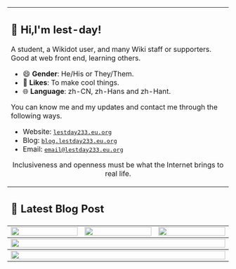 <table>
  <td colspan="6">
    <h2>👀 Hi,I'm lest-day!</h2>
    <p>A student, a Wikidot user, and many Wiki staff or supporters. Good at web front end, learning others.</p>
    <ul>
      <li>😄 <strong>Gender</strong>: He/His or They/Them.</li>
      <li>💖 <strong>Likes</strong>: To make cool things.</li>
      <li>🌐 <strong>Language</strong>: zh-CN, zh-Hans and zh-Hant.</li>
    </ul>
    <p>You can know me and my updates and contact me through the following ways.</p>
    <ul>
     <li>Website: <a href="https://lestday233.eu.org/"><kbd>lestday233.eu.org</kbd></a></li>
     <li>Blog: <a href="https://blog.lestday233.eu.org/"><kbd>blog.lestday233.eu.org</kbd></a></li>
     <li>Email: <a href="mailto:email@lestday233.eu.org"><kbd>email@lestday233.eu.org</kbd></a></li>
    </ul>
    <p align="center">Inclusiveness and openness must be what the Internet brings to real life.</p>
  </td>
<tbody>
  <td colspan="6">
    <h2>📕 Latest Blog Post</h2>
      <!-- BLOG-POST-LIST:START -->
      <!-- BLOG-POST-LIST:END -->
  </td>
</tbody>
<tbody>
  <tr>
    <td colspan="2"><a href="https://github.com/anuraghazra/github-readme-stats">
      <picture>
        <source media="(prefers-color-scheme: dark)" srcset="https://github-readme-stats.vercel.app/api?username=lest-day&show_icons=true&theme=dark&hide_border=true&bg_color=00000000&number_format=long">
        <img height="100%" src="https://github-readme-stats.vercel.app/api?username=lest-day&show_icons=true&hide_border=true&bg_color=00000000&number_format=long" />
      </picture>
    </a></td>
    <td colspan="3"><a href="https://github.com/denvercoder1/github-readme-streak-stats">
      <picture>
        <source media="(prefers-color-scheme: dark)" srcset="https://github-readme-streak-stats-eight.vercel.app/?user=lest-day&mode=weekly&theme=dark&hide_border=true&background=00000000">
        <img height="100%" src="https://github-readme-streak-stats-eight.vercel.app/?user=lest-day&mode=weekly&hide_border=true&background=00000000" />
      </picture>
    <td colspan="2"><a href="https://github.com/anuraghazra/github-readme-stats">
      <picture>
        <source media="(prefers-color-scheme: dark)" srcset="https://github-readme-stats.vercel.app/api/top-langs/?username=lest-day&layout=donut&show_icons=true&theme=dark&hide_border=true&bg_color=00000000&number_format=long">
        <img height="100%" src="https://github-readme-stats.vercel.app/api/top-langs/?username=lest-day&layout=donut&show_icons=true&hide_border=true&bg_color=00000000&number_format=long" />
      </picture>
    </a></td>
    </a></td>
  </tr>
</tbody><tbody>
  <tr>
    <td colspan="6"><a href="https://github.com/Ashutosh00710/github-readme-activity-graph">
      <picture>
        <source media="(prefers-color-scheme: dark)" srcset="https://github-readme-activity-graph.vercel.app/graph?username=lest-day&theme=github-dark-dimmed&bg_color=00000000&hide_border=true&height=325">
        <img height="100%" src="https://github-readme-activity-graph.vercel.app/graph?username=lest-day&theme=minimalbg_color=00000000&hide_border=true&height=325" />
      </picture>
    </a></td>
  </tr>
</tbody><tbody>
  <tr>
    <td colspan="6"><a href="https://github.com/ryo-ma/github-profile-trophy">
      <picture>
        <source media="(prefers-color-scheme: dark)" srcset="https://github-profile-trophy.vercel.app/?username=lest-day&theme=darkhub&no-bg=true&no-frame=true&row=1&column=6&margin-w=15">
        <img width="100%" src="https://github-profile-trophy.vercel.app/?username=lest-day&no-bg=true&no-frame=true&row=1&column=6&margin-w=15" />
      </picture>
    </a></td>
  </tr>
</tbody>
</table>
